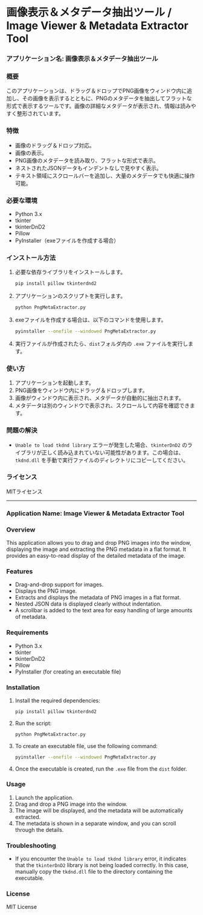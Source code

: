 
# 画像表示＆メタデータ抽出ツール / Image Viewer & Metadata Extractor Tool

### アプリケーション名: 画像表示＆メタデータ抽出ツール

### 概要
このアプリケーションは、ドラッグ＆ドロップでPNG画像をウィンドウ内に追加し、その画像を表示するとともに、PNGのメタデータを抽出してフラットな形式で表示するツールです。画像の詳細なメタデータが表示され、情報は読みやすく整形されています。

### 特徴
- 画像のドラッグ＆ドロップ対応。
- 画像の表示。
- PNG画像のメタデータを読み取り、フラットな形式で表示。
- ネストされたJSONデータもインデントなしで見やすく表示。
- テキスト領域にスクロールバーを追加し、大量のメタデータでも快適に操作可能。

### 必要な環境
- Python 3.x
- tkinter
- tkinterDnD2
- Pillow
- PyInstaller（exeファイルを作成する場合）

### インストール方法

1. 必要な依存ライブラリをインストールします。

   ```bash
   pip install pillow tkinterdnd2
   ```

2. アプリケーションのスクリプトを実行します。

   ```bash
   python PngMetaExtractor.py
   ```

3. exeファイルを作成する場合は、以下のコマンドを使用します。

   ```bash
   pyinstaller --onefile --windowed PngMetaExtractor.py
   ```

4. 実行ファイルが作成されたら、`dist`フォルダ内の `.exe` ファイルを実行します。

### 使い方
1. アプリケーションを起動します。
2. PNG画像をウィンドウ内にドラッグ＆ドロップします。
3. 画像がウィンドウ内に表示され、メタデータが自動的に抽出されます。
4. メタデータは別のウィンドウで表示され、スクロールして内容を確認できます。

### 問題の解決
- `Unable to load tkdnd library` エラーが発生した場合、`tkinterDnD2` のライブラリが正しく読み込まれていない可能性があります。この場合は、`tkdnd.dll` を手動で実行ファイルのディレクトリにコピーしてください。

### ライセンス
MITライセンス

---

### Application Name: Image Viewer & Metadata Extractor Tool

### Overview
This application allows you to drag and drop PNG images into the window, displaying the image and extracting the PNG metadata in a flat format. It provides an easy-to-read display of the detailed metadata of the image.

### Features
- Drag-and-drop support for images.
- Displays the PNG image.
- Extracts and displays the metadata of PNG images in a flat format.
- Nested JSON data is displayed clearly without indentation.
- A scrollbar is added to the text area for easy handling of large amounts of metadata.

### Requirements
- Python 3.x
- tkinter
- tkinterDnD2
- Pillow
- PyInstaller (for creating an executable file)

### Installation

1. Install the required dependencies:

   ```bash
   pip install pillow tkinterdnd2
   ```

2. Run the script:

   ```bash
   python PngMetaExtractor.py
   ```

3. To create an executable file, use the following command:

   ```bash
   pyinstaller --onefile --windowed PngMetaExtractor.py
   ```

4. Once the executable is created, run the `.exe` file from the `dist` folder.

### Usage
1. Launch the application.
2. Drag and drop a PNG image into the window.
3. The image will be displayed, and the metadata will be automatically extracted.
4. The metadata is shown in a separate window, and you can scroll through the details.

### Troubleshooting
- If you encounter the `Unable to load tkdnd library` error, it indicates that the `tkinterDnD2` library is not being loaded correctly. In this case, manually copy the `tkdnd.dll` file to the directory containing the executable.

### License
MIT License
